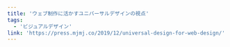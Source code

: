 ```yaml
---
title: 'ウェブ制作に活かすユニバーサルデザインの視点'
tags:
  - 'ビジュアルデザイン'
link: 'https://press.mjmj.co/2019/12/universal-design-for-web-design/'
---
```

